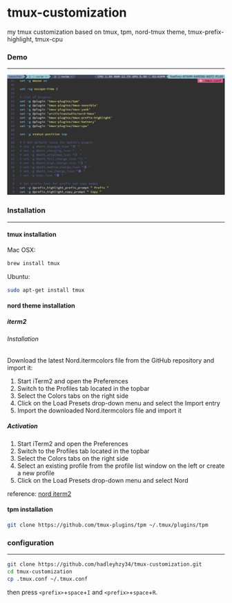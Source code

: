 # tmux-customization

my tmux customization based on tmux, tpm, nord-tmux theme, tmux-prefix-highlight, tmux-cpu

### Demo

---

![[demo]](./demo.png)

### Installation

---

#### tmux installation

Mac OSX:

```sh
brew install tmux
```

Ubuntu:

```sh
sudo apt-get install tmux
```

#### nord theme installation

##### iterm2

###### Installation

Download the latest Nord.itermcolors file from the GitHub repository and import it:

1. Start iTerm2 and open the Preferences
2. Switch to the Profiles tab located in the topbar
3. Select the Colors tabs on the right side
4. Click on the Load Presets drop-down menu and select the Import entry
5. Import the downloaded Nord.itermcolors file and import it

##### Activation

1. Start iTerm2 and open the Preferences
2. Switch to the Profiles tab located in the topbar
3. Select the Colors tabs on the right side
4. Select an existing profile from the profile list window on the left or create a new profile
5. Click on the Load Presets drop-down menu and select Nord

reference:
[nord iterm2](https://github.com/nordtheme/iterm2)

#### tpm installation

```sh
git clone https://github.com/tmux-plugins/tpm ~/.tmux/plugins/tpm
```

### configuration

---

```sh
git clone https://github.com/hadleyhzy34/tmux-customization.git
cd tmux-customization
cp .tmux.conf ~/.tmux.conf
```

then press `<prefix>`+`space`+`I` and `<prefix>`+`space`+`R`.
